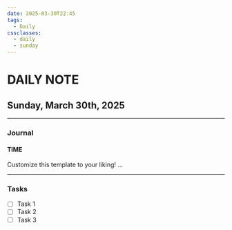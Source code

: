```yaml
---
date: 2025-03-30T22:45
tags:
  - Daily
cssclasses:
  - daily
  - sunday
---
```

# DAILY NOTE
## Sunday, March 30th, 2025
***
### Journal
#### TIME
Customize this template to your liking!
...
***
### Tasks
- [ ] Task 1
- [ ] Task 2
- [ ] Task 3